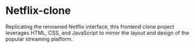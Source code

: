 # Netflix-clone
Replicating the renowned Netflix interface, this frontend clone project leverages HTML, CSS, and JavaScript to mirror the layout and design of the popular streaming platform.
